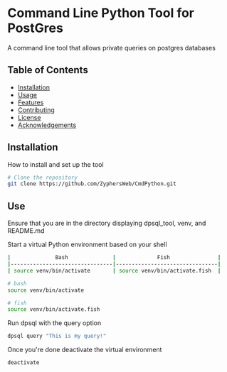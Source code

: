 # Command Line Python Tool for PostGres

A command line tool that allows private queries on postgres databases

## Table of Contents

- [Installation](#installation)
- [Usage](#usage)
- [Features](#features)
- [Contributing](#contributing)
- [License](#license)
- [Acknowledgements](#acknowledgements)

## Installation

How to install and set up the tool

```bash
# Clone the repository
git clone https://github.com/ZyphersWeb/CmdPython.git
```

## Use

Ensure that you are in the directory displaying dpsql_tool, venv, and README.md

Start a virtual Python environment based on your shell
```bash
|              Bash              |             Fish               |
|--------------------------------|--------------------------------|
| source venv/bin/activate       | source venv/bin/activate.fish  |
```
```bash
# bash
source venv/bin/activate
```
```bash
# fish
source venv/bin/activate.fish
```

Run dpsql with the query option
```bash
dpsql query "This is my query!"
```

Once you're done deactivate the virtual environment
```bash
deactivate
```

